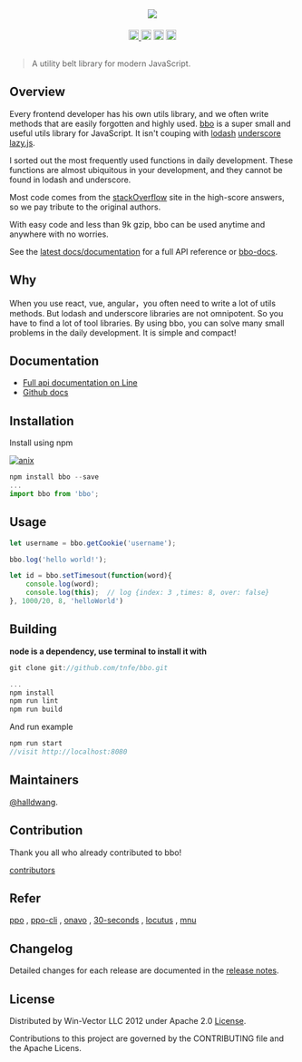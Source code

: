 <div align=center style="margin-bottom:20px;">
  <img src="https://raw.githubusercontent.com/Tnfe/bbo/master/docs/bbo.png"/>
</div>

<div align="center" style="margin-bottom:30px;">
  <a href='https://www.npmjs.com/package/bbo'>
    <img src='https://img.shields.io/npm/v/bbo.svg' alt='npm version' height='18'>
  </a>
  <img src='https://img.shields.io/bundlephobia/minzip/bbo.svg?label=gzip%20size' alt='gzip size' height='18'>
  <img src='https://img.shields.io/npm/dm/bbo.svg?label=npm%20downloads' alt='monthly npm installs' height='18'>
  <img src='https://img.shields.io/badge/license-Apache2.0-blue.svg' alt='license' height='18'>
</div>

> A utility belt library for modern JavaScript.

## Overview

Every frontend developer has his own utils library, and we often write methods that are easily forgotten and highly used. [bbo](https://github.com/tnfe/bbo.git) is a super small and useful utils library for JavaScript. It isn't couping with [lodash](https://github.com/lodash/lodash) [underscore](https://github.com/jashkenas/underscore) [lazy.js](https://github.com/dtao/lazy.js).

I sorted out the most frequently used functions in daily development. These functions are almost ubiquitous in your development, and they cannot be found in lodash and underscore.

Most code comes from the [stackOverflow](https://stackoverflow.com/) site in the high-score answers, so we pay tribute to the original authors.

With easy code and less than 9k gzip, bbo can be used anytime and anywhere with no worries.

See the [latest docs/documentation](https://github.ahthw.com/bbo/) for a full API reference or [bbo-docs](https://github.com/halldwang/bbo-docs.git).

## Why

When you use react, vue, angular，you often need to write a lot of utils methods. But lodash and underscore libraries are not omnipotent. So you have to find a lot of tool libraries. By using bbo, you can solve many small problems in the daily development. It is simple and compact!

## Documentation

- [Full api documentation on Line ](https://github.ahthw.com/bbo)
- [Github docs](https://github.com/halldwang/bbo-docs.git)

## Installation

Install using npm

[![anix](https://nodei.co/npm/bbo.png)](https://npmjs.org/package/bbo)

```JavaScript
npm install bbo --save
...
import bbo from 'bbo';
```

## Usage

```JavaScript
let username = bbo.getCookie('username');

bbo.log('hello world!');

let id = bbo.setTimesout(function(word){
    console.log(word);
    console.log(this);  // log {index: 3 ,times: 8, over: false}
}, 1000/20, 8, 'helloWorld')
```

## Building

**node is a dependency, use terminal to install it with**

```JavaScript
git clone git://github.com/tnfe/bbo.git

...
npm install
npm run lint
npm run build
```

And run example

```JavaScript
npm run start
//visit http://localhost:8080
```

## Maintainers

[@halldwang](https://github.com/halldwang).

## Contribution

Thank you all who already contributed to bbo!

[contributors](https://github.com/tnfe/bbo/graphs/contributors)

## Refer

[ppo](https://github.com/a-jie/ppo) , [ppo-cli](https://github.com/halldwang/ppo-cli) , [onavo](https://github.com/halldwang/onavo/tree/master) , [30-seconds](https://github.com/30-seconds) , [locutus](https://locutus.io/) , [mnu](https://github.com/ihtml5/mnu.git)

## Changelog

Detailed changes for each release are documented in the [release notes](https://github.com/tnfe/bbo/releases).

## License

Distributed by Win-Vector LLC 2012 under Apache 2.0 [License](https://github.com/tnfe/bbo/blob/master/LICENSE).

Contributions to this project are governed by the CONTRIBUTING file and the Apache Licens.
